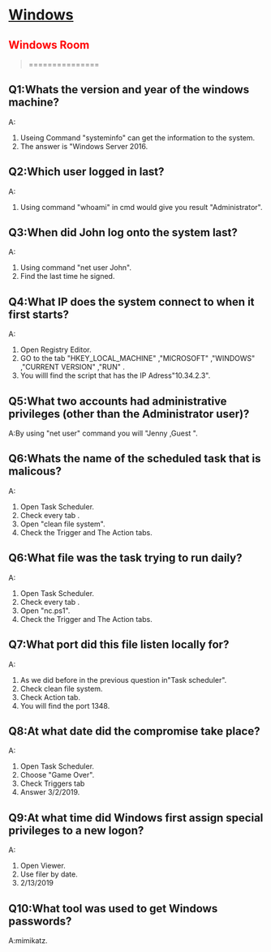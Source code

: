 # [Windows](https://tryhackme.com/room/investigatingwindows)
## <span style="color: red;"> Windows Room </span>
>===============

## Q1:Whats the version and year of the windows machine?
A:
1. Useing Command "systeminfo" can get the information to the system.
2. The answer is "Windows Server 2016.

## Q2:Which user logged in last?
A:
1. Using command "whoami" in cmd would give you result "Administrator".

## Q3:When did John log onto the system last?
A:
1. Using command "net user John".
2. Find the last time he signed.

## Q4:What IP does the system connect to when it first starts?
A:
1. Open Registry Editor.
2. GO to the tab "HKEY_LOCAL_MACHINE" ,"MICROSOFT" ,"WINDOWS" ,"CURRENT VERSION" ,"RUN" .
3. You willl find the script that has the IP Adress"10.34.2.3".

## Q5:What two accounts had administrative privileges (other than the Administrator user)?
A:By using "net user" command you will "Jenny ,Guest ".

## Q6:Whats the name of the scheduled task that is malicous?
A:
1. Open Task Scheduler.
2. Check every tab .
3. Open "clean file system".
4. Check the Trigger and The Action tabs.


## Q6:What file was the task trying to run daily?
A:
1. Open Task Scheduler.
2. Check every tab .
3. Open "nc.ps1".
4. Check the Trigger and The Action tabs.

## Q7:What port did this file listen locally for?
A:
1. As we did before in the previous question in"Task scheduler".
2. Check clean file system.
3. Check Action tab.
4. You will find the port 1348.

## Q8:At what date did the compromise take place?
A:
1. Open Task Scheduler.
2. Choose "Game Over".
3. Check Triggers tab 
4. Answer 3/2/2019.

## Q9:At what time did Windows first assign special privileges to a new logon?
A:
1. Open Viewer.
2. Use filer by date.
3. 2/13/2019

## Q10:What tool was used to get Windows passwords?

A:mimikatz.



